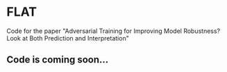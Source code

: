 # FLAT

Code for the paper "Adversarial Training for Improving Model Robustness? Look at Both Prediction and Interpretation"

## Code is coming soon...
